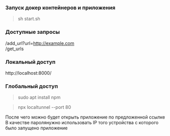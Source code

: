 ### Запуск докер контейнеров и приложения  
> sh start.sh

### Доступные запросы  
/add_url?url=http://example.com  
/get_urls

### Локальный доступ  
http://localhost:8000/

### Глобальный доступ
> sudo apt install npm 

> npx localtunnel --port 80

После чего можно будет открыть приложение по предложенной ссылке  
В качестве паролянужно использовать IP того устройства с которого было запущено приложение